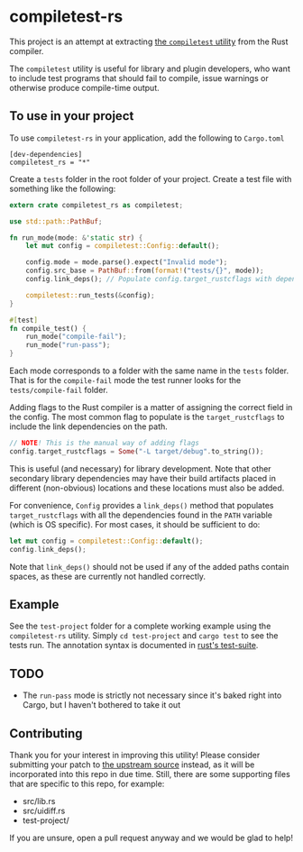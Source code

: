 compiletest-rs
==============

This project is an attempt at extracting [the `compiletest` utility][upstream]
from the Rust compiler.

The `compiletest` utility is useful for library and plugin developers, who want
to include test programs that should fail to compile, issue warnings or
otherwise produce compile-time output.

To use in your project
----------------------
To use `compiletest-rs` in your application, add the following to `Cargo.toml`

```
[dev-dependencies]
compiletest_rs = "*"
```

Create a `tests` folder in the root folder of your project. Create a test file
with something like the following:

```rust
extern crate compiletest_rs as compiletest;

use std::path::PathBuf;

fn run_mode(mode: &'static str) {
    let mut config = compiletest::Config::default();

    config.mode = mode.parse().expect("Invalid mode");
    config.src_base = PathBuf::from(format!("tests/{}", mode));
    config.link_deps(); // Populate config.target_rustcflags with dependencies on the path

    compiletest::run_tests(&config);
}

#[test]
fn compile_test() {
    run_mode("compile-fail");
    run_mode("run-pass");
}

```

Each mode corresponds to a folder with the same name in the `tests` folder. That
is for the `compile-fail` mode the test runner looks for the
`tests/compile-fail` folder.

Adding flags to the Rust compiler is a matter of assigning the correct field in
the config. The most common flag to populate is the
`target_rustcflags` to include the link dependencies on the path.

```rust
// NOTE! This is the manual way of adding flags
config.target_rustcflags = Some("-L target/debug".to_string());
```

This is useful (and necessary) for library development. Note that other
secondary library dependencies may have their build artifacts placed in
different (non-obvious) locations and these locations must also be
added.

For convenience, `Config` provides a `link_deps()` method that
populates `target_rustcflags` with all the dependencies found in the
`PATH` variable (which is OS specific). For most cases, it should be
sufficient to do:

```rust
let mut config = compiletest::Config::default();
config.link_deps();
```

Note that `link_deps()` should not be used if any of the added paths contain
spaces, as these are currently not handled correctly.

Example
-------
See the `test-project` folder for a complete working example using the
`compiletest-rs` utility. Simply `cd test-project` and `cargo test` to see the
tests run. The annotation syntax is documented in [rust's test-suite][tests].

TODO
----
 - The `run-pass` mode is strictly not necessary since it's baked right into
   Cargo, but I haven't bothered to take it out

Contributing
------------

Thank you for your interest in improving this utility! Please consider
submitting your patch to [the upstream source][src] instead, as it will
be incorporated into this repo in due time. Still, there are some supporting
files that are specific to this repo, for example:

- src/lib.rs
- src/uidiff.rs
- test-project/

If you are unsure, open a pull request anyway and we would be glad to help!


[upstream]: https://github.com/rust-lang/rust/tree/master/src/tools/compiletest
[src]: https://github.com/rust-lang/rust/tree/master/src/tools/compiletest/src
[tests]: https://github.com/rust-lang/rust/blob/master/src/test/COMPILER_TESTS.md
